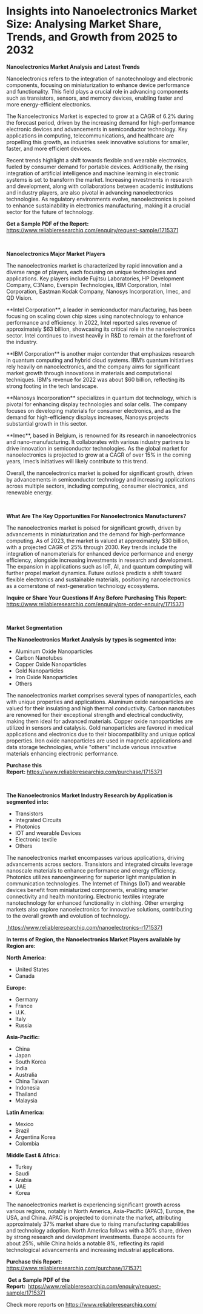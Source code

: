 <p><h1>Insights into Nanoelectronics Market Size: Analysing Market Share, Trends, and Growth from 2025 to 2032</h1></p><p><strong>Nanoelectronics Market Analysis and Latest Trends</strong></p>
<p><p>Nanoelectronics refers to the integration of nanotechnology and electronic components, focusing on miniaturization to enhance device performance and functionality. This field plays a crucial role in advancing components such as transistors, sensors, and memory devices, enabling faster and more energy-efficient electronics.</p><p>The Nanoelectronics Market is expected to grow at a CAGR of 6.2% during the forecast period, driven by the increasing demand for high-performance electronic devices and advancements in semiconductor technology. Key applications in computing, telecommunications, and healthcare are propelling this growth, as industries seek innovative solutions for smaller, faster, and more efficient devices. </p><p>Recent trends highlight a shift towards flexible and wearable electronics, fueled by consumer demand for portable devices. Additionally, the rising integration of artificial intelligence and machine learning in electronic systems is set to transform the market. Increasing investments in research and development, along with collaborations between academic institutions and industry players, are also pivotal in advancing nanoelectronics technologies. As regulatory environments evolve, nanoelectronics is poised to enhance sustainability in electronics manufacturing, making it a crucial sector for the future of technology.</p></p>
<p><strong>Get a Sample PDF of the Report:&nbsp;</strong> <a href="https://www.reliableresearchiq.com/enquiry/request-sample/1715371?utm_campaign=2926&utm_medium=2&utm_source=Github&utm_content=ia&utm_term=28032025&utm_id=nanoelectronics">https://www.reliableresearchiq.com/enquiry/request-sample/1715371</a></p>
<p>&nbsp;</p>
<p><strong>Nanoelectronics Major Market Players</strong></p>
<p><p>The nanoelectronics market is characterized by rapid innovation and a diverse range of players, each focusing on unique technologies and applications. Key players include Fujitsu Laboratories, HP Development Company, C3Nano, Everspin Technologies, IBM Corporation, Intel Corporation, Eastman Kodak Company, Nanosys Incorporation, Imec, and QD Vision.</p><p>**Intel Corporation**, a leader in semiconductor manufacturing, has been focusing on scaling down chip sizes using nanotechnology to enhance performance and efficiency. In 2022, Intel reported sales revenue of approximately $63 billion, showcasing its critical role in the nanoelectronics sector. Intel continues to invest heavily in R&D to remain at the forefront of the industry.</p><p>**IBM Corporation** is another major contender that emphasizes research in quantum computing and hybrid cloud systems. IBM’s quantum initiatives rely heavily on nanoelectronics, and the company aims for significant market growth through innovations in materials and computational techniques. IBM's revenue for 2022 was about $60 billion, reflecting its strong footing in the tech landscape.</p><p>**Nanosys Incorporation** specializes in quantum dot technology, which is pivotal for enhancing display technologies and solar cells. The company focuses on developing materials for consumer electronics, and as the demand for high-efficiency displays increases, Nanosys projects substantial growth in this sector.</p><p>**Imec**, based in Belgium, is renowned for its research in nanoelectronics and nano-manufacturing. It collaborates with various industry partners to drive innovation in semiconductor technologies. As the global market for nanoelectronics is projected to grow at a CAGR of over 15% in the coming years, Imec’s initiatives will likely contribute to this trend.</p><p>Overall, the nanoelectronics market is poised for significant growth, driven by advancements in semiconductor technology and increasing applications across multiple sectors, including computing, consumer electronics, and renewable energy.</p></p>
<p>&nbsp;</p>
<p><strong>What Are The Key Opportunities For Nanoelectronics Manufacturers?</strong></p>
<p><p>The nanoelectronics market is poised for significant growth, driven by advancements in miniaturization and the demand for high-performance computing. As of 2023, the market is valued at approximately $30 billion, with a projected CAGR of 25% through 2030. Key trends include the integration of nanomaterials for enhanced device performance and energy efficiency, alongside increasing investments in research and development. The expansion in applications such as IoT, AI, and quantum computing will further propel market dynamics. Future outlook predicts a shift toward flexible electronics and sustainable materials, positioning nanoelectronics as a cornerstone of next-generation technology ecosystems.</p></p>
<p><strong>Inquire or Share Your Questions If Any Before Purchasing This Report:</strong> <a href="https://www.reliableresearchiq.com/enquiry/pre-order-enquiry/1715371?utm_campaign=2926&utm_medium=2&utm_source=Github&utm_content=ia&utm_term=28032025&utm_id=nanoelectronics">https://www.reliableresearchiq.com/enquiry/pre-order-enquiry/1715371</a></p>
<p>&nbsp;</p>
<p><strong>Market Segmentation</strong></p>
<p><strong>The Nanoelectronics Market Analysis by types is segmented into:</strong></p>
<p><ul><li>Aluminum Oxide Nanoparticles</li><li>Carbon Nanotubes</li><li>Copper Oxide Nanoparticles</li><li>Gold Nanoparticles</li><li>Iron Oxide Nanoparticles</li><li>Others</li></ul></p>
<p><p>The nanoelectronics market comprises several types of nanoparticles, each with unique properties and applications. Aluminum oxide nanoparticles are valued for their insulating and high thermal conductivity. Carbon nanotubes are renowned for their exceptional strength and electrical conductivity, making them ideal for advanced materials. Copper oxide nanoparticles are utilized in sensors and catalysis. Gold nanoparticles are favored in medical applications and electronics due to their biocompatibility and unique optical properties. Iron oxide nanoparticles are used in magnetic applications and data storage technologies, while "others" include various innovative materials enhancing electronic performance.</p></p>
<p><strong>Purchase this Report:&nbsp;</strong><a href="https://www.reliableresearchiq.com/purchase/1715371?utm_campaign=2926&utm_medium=2&utm_source=Github&utm_content=ia&utm_term=28032025&utm_id=nanoelectronics">https://www.reliableresearchiq.com/purchase/1715371</a></p>
<p>&nbsp;</p>
<p><strong>The Nanoelectronics Market Industry Research by Application is segmented into:</strong></p>
<p><ul><li>Transistors</li><li>Integrated Circuits</li><li>Photonics</li><li>IOT and wearable Devices</li><li>Electronic textile</li><li>Others</li></ul></p>
<p><p>The nanoelectronics market encompasses various applications, driving advancements across sectors. Transistors and integrated circuits leverage nanoscale materials to enhance performance and energy efficiency. Photonics utilizes nanoengineering for superior light manipulation in communication technologies. The Internet of Things (IoT) and wearable devices benefit from miniaturized components, enabling smarter connectivity and health monitoring. Electronic textiles integrate nanotechnology for enhanced functionality in clothing. Other emerging markets also explore nanoelectronics for innovative solutions, contributing to the overall growth and evolution of technology.</p></p>
<p><a href="https://www.reliableresearchiq.com/nanoelectronics-r1715371?utm_campaign=2926&utm_medium=2&utm_source=Github&utm_content=ia&utm_term=28032025&utm_id=nanoelectronics">&nbsp;https://www.reliableresearchiq.com/nanoelectronics-r1715371</a></p>
<p><strong>In terms of Region, the Nanoelectronics Market Players available by Region are:</strong></p>
<p>
    <p> <strong> North America: </strong>
        <ul>
            <li>United States</li>
            <li>Canada</li>
        </ul>
        </p> 
    <p> <strong> Europe: </strong>
        <ul>
            <li>Germany</li>
            <li>France</li>
            <li>U.K.</li>
            <li>Italy</li>
            <li>Russia</li>
        </ul>
        </p> 
    <p> <strong> Asia-Pacific: </strong>
        <ul>
            <li>China</li>
            <li>Japan</li>
            <li>South Korea</li>
            <li>India</li>
            <li>Australia</li>
            <li>China Taiwan</li>
            <li>Indonesia</li>
            <li>Thailand</li>
            <li>Malaysia</li>
        </ul>
        </p> 
    <p> <strong> Latin America: </strong>
        <ul>
            <li>Mexico</li>
            <li>Brazil</li>
            <li>Argentina Korea</li>
            <li>Colombia</li>
        </ul>
        </p> 
    <p> <strong> Middle East & Africa: </strong>
        <ul>
            <li>Turkey</li>
            <li>Saudi</li>
            <li>Arabia</li>
            <li>UAE</li>
            <li>Korea</li>
        </ul>
    </p>
    </p>
<p><p>The nanoelectronics market is experiencing significant growth across various regions, notably in North America, Asia-Pacific (APAC), Europe, the USA, and China. APAC is projected to dominate the market, attributing approximately 37% market share due to rising manufacturing capabilities and technology adoption. North America follows with a 30% share, driven by strong research and development investments. Europe accounts for about 25%, while China holds a notable 8%, reflecting its rapid technological advancements and increasing industrial applications.</p></p>
<p><strong>Purchase this Report: </strong><a href="https://www.reliableresearchiq.com/purchase/1715371?utm_campaign=2926&utm_medium=2&utm_source=Github&utm_content=ia&utm_term=28032025&utm_id=nanoelectronics">https://www.reliableresearchiq.com/purchase/1715371</a></p>
<p>&nbsp;<strong>Get a Sample PDF of the Report:&nbsp;&nbsp;</strong><a href="https://www.reliableresearchiq.com/enquiry/request-sample/1715371?utm_campaign=2926&utm_medium=2&utm_source=Github&utm_content=ia&utm_term=28032025&utm_id=nanoelectronics">https://www.reliableresearchiq.com/enquiry/request-sample/1715371</a></p>
<p><strong></strong></p>
<p>Check more reports on <a href="https://www.reliableresearchiq.com/?utm_campaign=2926&utm_medium=2&utm_source=Github&utm_content=ia&utm_term=28032025&utm_id=nanoelectronics">https://www.reliableresearchiq.com/</a></p>